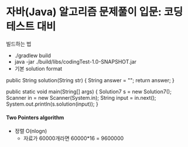 # 자바(Java) 알고리즘 문제풀이 입문: 코딩테스트 대비
빌드하는 법
- ./gradlew build  
- java -jar ./build/libs/codingTest-1.0-SNAPSHOT.jar
- 기본 solution format

public String solution(String str) {
  String answer = "";
  return answer;
}

public static void main(String[] args) {
  Solution7 s = new Solution7();
  Scanner in = new Scanner(System.in);
  String input = in.next();
  System.out.println(s.solution(input));
}

#### Two Pointers algorithm
- 정렬 O(nlogn)
  - 자료가 60000개라면 60000*16 = 9600000